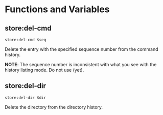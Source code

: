 # Functions and Variables

## store:del-cmd

```elvish
store:del-cmd $seq
```

Delete the entry with the specified sequence number from the command history.

**NOTE**: The sequence number is inconsistent with what you see with the
history listing mode. Do not use (yet).

## store:del-dir

```elvish
store:del-dir $dir
```

Delete the directory from the directory history.
